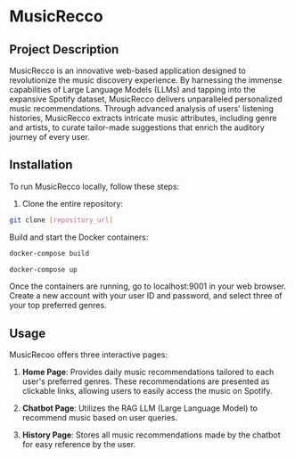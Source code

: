 # MusicRecco

## Project Description
MusicRecco is an innovative web-based application designed to revolutionize the music discovery experience. By harnessing the immense capabilities of Large Language Models (LLMs) and tapping into the expansive Spotify dataset, MusicRecco delivers unparalleled personalized music recommendations. Through advanced analysis of users' listening histories, MusicRecco extracts intricate music attributes, including genre and artists, to curate tailor-made suggestions that enrich the auditory journey of every user.

## Installation
To run MusicRecco locally, follow these steps:

1. Clone the entire repository:

```bash
git clone [repository_url]
```

Build and start the Docker containers:
```bash
docker-compose build
```
```bash
docker-compose up
```

Once the containers are running, go to localhost:9001 in your web browser.
Create a new account with your user ID and password, and select three of your top preferred genres.

## Usage
MusicRecoo offers three interactive pages:

1. **Home Page**: Provides daily music recommendations tailored to each user's preferred genres. These recommendations are presented as clickable links, allowing users to easily access the music on Spotify.

2. **Chatbot Page**: Utilizes the RAG LLM (Large Language Model) to recommend music based on user queries.

3. **History Page**: Stores all music recommendations made by the chatbot for easy reference by the user.

